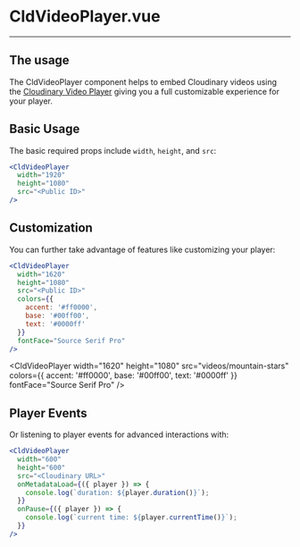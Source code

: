 # CldVideoPlayer.vue

---

## The usage

The CldVideoPlayer component helps to embed Cloudinary videos using the [Cloudinary Video Player](https://cloudinary.com/documentation/cloudinary_video_player) giving you a full customizable experience for your player.

## Basic Usage

The basic required props include `width`, `height`, and `src`:

```jsx
<CldVideoPlayer
  width="1920"
  height="1080"
  src="<Public ID>"
/>
```

<CldVideoPlayer
  width="1620"
  height="1080"
  src="videos/mountain-stars"
/>

## Customization

You can further take advantage of features like customizing your player:

```jsx
<CldVideoPlayer
  width="1620"
  height="1080"
  src="<Public ID>"
  colors={{
    accent: '#ff0000',
    base: '#00ff00',
    text: '#0000ff'
  }}
  fontFace="Source Serif Pro"
/>
```

<CldVideoPlayer
  width="1620"
  height="1080"
  src="videos/mountain-stars"
  colors={{
    accent: '#ff0000',
    base: '#00ff00',
    text: '#0000ff'
  }}
  fontFace="Source Serif Pro"
/>

## Player Events

Or listening to player events for advanced interactions with:

```jsx
<CldVideoPlayer
  width="600"
  height="600"
  src="<Cloudinary URL>"
  onMetadataLoad={({ player }) => {
    console.log(`duration: ${player.duration()}`);
  }}
  onPause={({ player }) => {
    console.log(`current time: ${player.currentTime()}`);
  }}
/>
```
